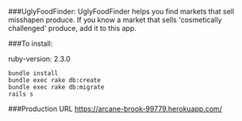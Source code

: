 ###UglyFoodFinder:
UglyFoodFinder helps you find markets that sell misshapen produce. If you know a market that sells 'cosmetically challenged' produce, add it to this app.

###To install:

ruby-version: 2.3.0

```
bundle install
bundle exec rake db:create
bundle exec rake db:migrate
rails s
```

###Production URL
https://arcane-brook-99779.herokuapp.com/